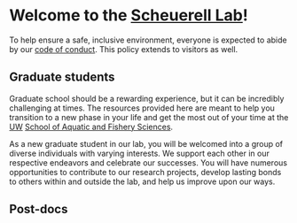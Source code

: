 # Welcome to the [Scheuerell Lab](https://faculty.washington.edu/scheuerl/)!

To help ensure a safe, inclusive environment, everyone is expected to abide by our [code of conduct](https://github.com/scheuerell-lab/onboarding/wiki/1.-Code-of-Conduct). This policy extends to visitors as well. 

## Graduate students

Graduate school should be a rewarding experience, but it can be incredibly challenging at times. The resources provided here are meant to help you transition to a new phase in your life and get the most out of your time at the [UW](https://www.washington.edu/) [School of Aquatic and Fishery Sciences](https://fish.uw.edu/).

As a new graduate student in our lab, you will be welcomed into a group of diverse individuals with varying interests. We support each other in our respective endeavors and celebrate our successes. You will have numerous opportunities to contribute to our research projects, develop lasting bonds to others within and outside the lab, and help us improve upon our ways.

## Post-docs

